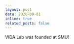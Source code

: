 ```yaml
---
layout: post
date: 2020-09-01
inline: true
related_posts: false
---
```


VIDA Lab was founded at SMU!
